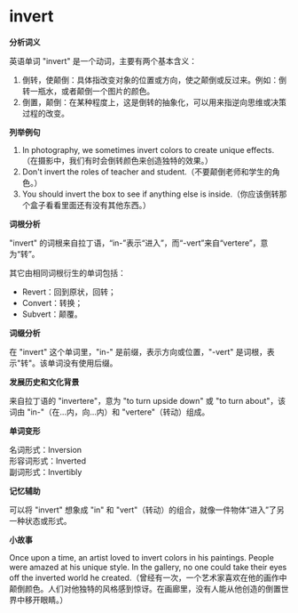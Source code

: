 # invert

**分析词义**

  

英语单词 "invert" 是一个动词，主要有两个基本含义：

  

1.  倒转，使颠倒：具体指改变对象的位置或方向，使之颠倒或反过来。例如：倒转一瓶水，或者颠倒一个图片的颜色。
2.  倒置，颠倒：在某种程度上，这是倒转的抽象化，可以用来指逆向思维或决策过程的改变。

  

**列举例句**

  

1.  In photography, we sometimes invert colors to create unique effects.（在摄影中，我们有时会倒转颜色来创造独特的效果。）
2.  Don't invert the roles of teacher and student.（不要颠倒老师和学生的角色。）
3.  You should invert the box to see if anything else is inside.（你应该倒转那个盒子看看里面还有没有其他东西。）

  

**词根分析**

  

"invert" 的词根来自拉丁语，“in-”表示“进入”，而“-vert”来自“vertere”，意为“转”。

  

其它由相同词根衍生的单词包括：

  

*   Revert：回到原状，回转；
*   Convert：转换；
*   Subvert：颠覆。

  

**词缀分析**

  

在 "invert" 这个单词里，"in-" 是前缀，表示方向或位置，"-vert" 是词根，表示"转"。该单词没有使用后缀。

  

**发展历史和文化背景**

  

来自拉丁语的 "invertere"，意为 "to turn upside down" 或 "to turn about"，该词由 "in-"（在...内，向...内）和 "vertere"（转动）组成。

  

**单词变形**

  

名词形式：Inversion  
形容词形式：Inverted  
副词形式：Invertibly

  

**记忆辅助**

  

可以将 "invert" 想象成 "in" 和 "vert"（转动）的组合，就像一件物体“进入”了另一种状态或形式。

  

**小故事**

  

Once upon a time, an artist loved to invert colors in his paintings. People were amazed at his unique style. In the gallery, no one could take their eyes off the inverted world he created.（曾经有一次，一个艺术家喜欢在他的画作中颠倒颜色。人们对他独特的风格感到惊讶。在画廊里，没有人能从他创造的倒置世界中移开眼睛。）
